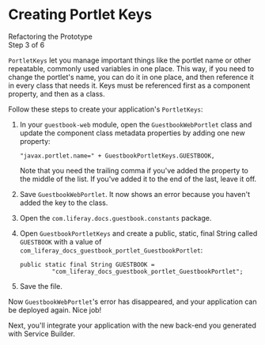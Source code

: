# Creating Portlet Keys

<div class="learn-path-step">
    <p>Refactoring the Prototype<br>Step 3 of 6</p>
</div>

`PortletKeys` let you manage important things like the portlet name or other 
repeatable, commonly used variables in one place. This way, if you need to 
change the portlet's name, you can do it in one place, and then reference it in 
every class that needs it. Keys must be referenced first as a component 
property, and then as a class. 

Follow these steps to create your application's `PortletKeys`:

1.  In your `guestbook-web` module, open the `GuestbookWebPortlet` class and 
    update the component class metadata properties by adding one new property: 

        "javax.portlet.name=" + GuestbookPortletKeys.GUESTBOOK,

    Note that you need the trailing comma if you've added the property to the
    middle of the list. If you've added it to the end of the last, leave it off. 

2.  Save `GuestbookWebPortlet`. It now shows an error because you haven't added 
    the key to the class. 

3.  Open the `com.liferay.docs.guestbook.constants` package. 
<!-- 
Should this package be in the -api module, and exported in that module's bnd 
file? Also, is it (and GuestbookPortletKeys) created automatically? There aren't 
any instructions for creating them. 
-->

4.  Open `GuestbookPortletKeys` and create a public, static, final String called
    `GUESTBOOK` with a value of 
    `com_liferay_docs_guestbook_portlet_GuestbookPortlet`: 
 
        public static final String GUESTBOOK =
                 "com_liferay_docs_guestbook_portlet_GuestbookPortlet";

5. Save the file.

Now `GuestbookWebPortlet`'s error has disappeared, and your application can be
deployed again. Nice job! 

Next, you'll integrate your application with the new back-end you generated with 
Service Builder. 
